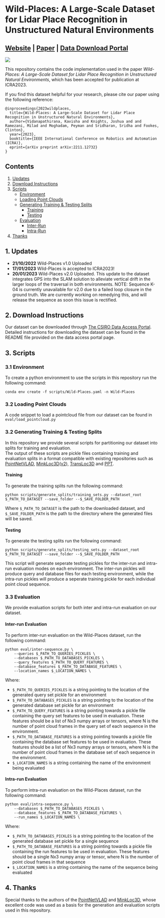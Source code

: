 # Wild-Places: A Large-Scale Dataset for Lidar Place Recognition in Unstructured Natural Environments
## [Website](https://csiro-robotics.github.io/Wild-Places/) | [Paper](https://arxiv.org/abs/2211.12732) | [Data Download Portal](https://data.csiro.au/collection/csiro:56372?q=wild-places&_st=keyword&_str=1&_si=1)
![](./utils/docs/teaser_image.png)


This repository contains the code implementation used in the paper *Wild-Places: A Large-Scale Dataset for Lidar Place Recognition in Unstructured Natural Environments*, which has been accepted for publication at ICRA2023.  

If you find this dataset helpful for your research, please cite our paper using the following reference:
```
@inproceedings{2023wildplaces,
  title={Wild-Places: A Large-Scale Dataset for Lidar Place Recognition in Unstructured Natural Environments},
  author={Vidanapathirana, Kavisha and Knights, Joshua and and Ramezani, Milad and Moghadam, Peyman and Sridharan, Sridha and Fookes, Clinton},
  year={2023},
  booktitle={IEEE International Conference on Robotics and Automation (ICRA)},
  eprint={arXiv preprint arXiv:2211.12732}
}
```

## Contents
1. [Updates](#1-updates)
2. [Download Instructions](#2-download-instructions)
3. [Scripts](#3-scripts)
    * [Environment](#31-environment)
    * [Loading Point Clouds](#32-loading-point-clouds)
    * [Generating Training & Testing Splits](#32-generating-training--testing-splits)
        * [Training](#training)
        * [Testing](#testing)
    * [Evaluation](#33-evaluation)
        * [Inter-Run](#inter-run-evaluation)
        * [Intra-Run](#intra-run-evaluation)
4. [Thanks](#4-thanks)

## 1. Updates 
- **21/10/2022** Wild-Places v1.0 Uploaded
- **17/01/2023** Wild-Places is accepted to ICRA2023!
- **20/01/2023** Wild-Places v2.0 Uploaded.  This update to the dataset integrates GPS into the SLAM solution to alleviate vertical drift in the larger loops of the traversal in both environments. NOTE: Sequence K-04 is currently unavailable for v2.0 due to a failed loop closure in the ground truth.  We are currently working on remedying this, and will release the sequence as soon this issue is rectified.

## 2. Download Instructions

Our dataset can be downloaded through [The CSIRO Data Access Portal](https://data.csiro.au/collection/csiro:56372?q=wild-places&_st=keyword&_str=1&_si=1). Detailed instructions for downloading the dataset can be found in the README file provided on the data access portal page. 

## 3. Scripts

### 3.1 Environment
To create a python environment to use the scripts in this repository run the following command:
```
conda env create -f scripts/Wild-Places.yaml -n Wild-Places
```

### 3.2 Loading Point Clouds


A code snippet to load a pointcloud file from our dataset can be found in `eval/load_pointcloud.py`

### 3.2 Generating Training & Testing Splits

In this repository we provide several scripts for partitioning our dataset into splits for training and evaluation.  
The output of these scripts are pickle files containing training and evaluation splits in a format compatible with existing repositories such as [PointNetVLAD](https://github.com/mikacuy/pointnetvlad), [MinkLoc3D](https://github.com/jac99/MinkLoc3D)([v2](https://github.com/jac99/MinkLoc3Dv2)), [TransLoc3D](https://github.com/slothfulxtx/TransLoc3D) and [PPT](https://github.com/fpthink/PPT-Net).
#### __Training__
To generate the training splits run the following command:
```
python scripts/generate_splits/training_sets.py --dataset_root $_PATH_TO_DATASET --save_folder --$_SAVE_FOLDER_PATH
```
Where `$_PATH_TO_DATASET` is the path to the downloaded dataset, and `$_SAVE_FOLDER_PATH` is the path to the directory where the generated files will be saved.

#### __Testing__

To generate the testing splits run the following command:
```
python scripts/generate_splits/testing_sets.py --dataset_root $_PATH_TO_DATASET --save_folder --$_SAVE_FOLDER_PATH
```
This script will generate seperate testing pickles for the inter-run and intra-run evaluation modes on each environment.  The inter-run pickles will produce query and database files for each testing environment, while the intra-run pickles will produce a seperate training pickle for each individual point cloud sequence.

### 3.3 Evaluation
We provide evaluation scripts for both inter and intra-run evaluation on our dataset.

#### __Inter-run Evaluation__

To perform inter-run evaluation on the Wild-Places dataset, run the following command:
```
python eval/inter-sequence.py \
    --queries $_PATH_TO_QUERIES_PICKLES \
    --databases $_PATH_TO_DATABASES_PICKLES \
    --query_features $_PATH_TO_QUERY_FEATURES \ 
    --database_features $_PATH_TO_DATABASE_FEATURES \
    --location_names $_LOCATION_NAMES \
```

Where:
- `$_PATH_TO_QUERIES_PICKLES` is a string pointing to the location of the generated query set pickle for an environment
- `$_PATH_TO_DATABASES_PICKLES` is a string pointing to the location of the generated database set pickle for an environment
- `$_PATH_TO_QUERY_FEATURES` is a string pointing towards a pickle file containing the query set features to be used in evaluation.  These features should be a list of Nx3 numpy arrays or tensors, where N is the number of point cloud frames in the query set of each sequence in the environment.
- `$_PATH_TO_DATABASE_FEATURES` is a string pointing towards a pickle file containing the database set features to be used in evaluation.  These features should be a list of Nx3 numpy arrays or tensors, where N is the number of point cloud frames in the database set of each sequence in the environment.
- `$_LOCATION_NAMES` is a string containing the name of the environment being evaluated

#### __Intra-run Evaluation__
To perform intra-run evaluation on the Wild-Places dataset, run the following command:
```
python eval/intra-sequence.py \
    --databases $_PATH_TO_DATABASES_PICKLES \
    --database_features $_PATH_TO_DATABASE_FEATURES \
    --run_names $_LOCATION_NAMES \
```
Where:
- `$_PATH_TO_DATABASES_PICKLES` is a string pointing to the location of the generated database set pickle for a single sequence
- `$_PATH_TO_DATABASE_FEATURES` is a string pointing towards a pickle file containing the run features to be used in evaluation.  These features should be a single Nx3 numpy array or tensor, where N is the number of point cloud frames in that sequence
- `$_LOCATION_NAMES` is a string containing the name of the sequence being evaluated 

## 4. Thanks
Special thanks to the authors of the [PointNetVLAD](https://github.com/mikacuy/pointnetvlad) and [MinkLoc3D](https://github.com/jac99/MinkLoc3D), whose excellent code was used as a basis for the generation and evaluation scripts used in this repository. 

